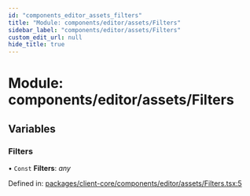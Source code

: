 ```yaml
---
id: "components_editor_assets_filters"
title: "Module: components/editor/assets/Filters"
sidebar_label: "components/editor/assets/Filters"
custom_edit_url: null
hide_title: true
---
```


# Module: components/editor/assets/Filters

## Variables

### Filters

• `Const` **Filters**: *any*

Defined in: [packages/client-core/components/editor/assets/Filters.tsx:5](https://github.com/xr3ngine/xr3ngine/blob/56376a778/packages/client-core/components/editor/assets/Filters.tsx#L5)
